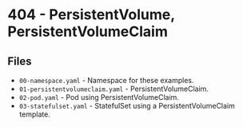 # 404 - PersistentVolume, PersistentVolumeClaim​

## Files

* `00-namespace.yaml` - Namespace for these examples.
* `01-persistentvolumeclaim.yaml` - PersistentVolumeClaim.
* `02-pod.yaml` - Pod using PersistentVolumeClaim.
* `03-statefulset.yaml` - StatefulSet using a PersistentVolumeClaim template.
